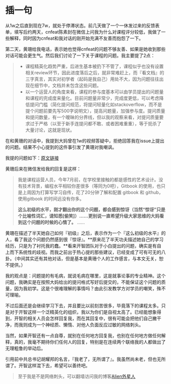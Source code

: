 # 插一句

从1w之后直到现在7w，就处于停滞状态。前几天做了一个一休发过来的反馈表单，填写后约两天，cnfeat陈素封在微信上问我为什么对课程评分较低，我做了一些解释，同时因为cnfeat和我对话的刚开始充满不友善而抱怨了一下。

第二天，黄珊给我电话，表示她也觉得cnfeat的问题不够友善、如果是她收到那些对话可能会更生气。然后我们讨论了一下关于课程的问题。我主要提了2点：

> - 课程精英化趋势严重，后进生基本被扔下不管了，课程似乎也没有设置相关review环节，因此进度落后之后，就非常难赶上，而『看文档』的三字真言，其实对初学者（起码是我自己）用处不大，因为问题往往出现在细节中，文档并未包含这些问题。
> - 以一个运营人的角度来看，课程的参与度基本可以由学员提出的问题量和课程的完成度来量化。目前问题量非常少，完成度更低，可以考虑降低提问门槛（简化提问规范，将提问轻量化如stackoverflow，而不是提个问题前要先写500字说明文），提高问题量，加强参与度。提问质量和提问数量，有一个暧昧的分界线，但以我的观察来看，对提问质量要求过于严格（以至于新手连提问都不敢、或者困难重重），等于扼杀了大量讨论，这就是现状。

在和黄珊的对话中，我提到大妈曾在1w的视频答疑中，拒绝回答我在issue上提出的问题。结果不小心提到的这件事引发了黄珊对我嘲讽。

我提的问题如下：[原文链接](https://github.com/OpenMindClub/OMOOC2py/issues/3)

黄珊后来在微信发给我的回复是这样：
> 我是课程运营人员，今年7月前，在学校里接触的都是感性的艺术设计。没有技术背景，编程水平相较你差很多（等同为0吧），Gitbook 的使用，也只是上周因为打算写学习自传，花了20分钟了解和配置 gitbook 和 github，使用gitbook 的时间远没有你多。
> 
> **这么初级的水平，刚才翻出你的这个问题，都会感到惊讶（当然“惊讶”只是个比喻性词汇，请知悉[偷笑]）……更别说一直希望升级大家思维的大妈看到这个问题的时候的心情了。**
> ……

黄珊在描述了半天她自己如何『初级』之后，表示作为一个『这么初级的水平』的人，看了我这个问题仍然感到很『惊讶』。**原来花了半天功夫描述她自己的学习经历，只是为了衬托我的蠢。**看来开智团队对于小白提出的问题，确实是有自上而下系统性的歧视。而我之前出于热心提的那些建议，已经变成了可有可无的八卦。（中间其实还有其他对话，但是基本是黄珊个人的工作感言，与本文无关，恕不提供。）

我的观点是：问题提的有毛病，就说毛病在哪里，这是就事论事的专业精神。这个问题，我确实是在按照大妈给出的提问格式写好后提交的，不能保证这个问题的质量，因为我初学。这是个很难理解的事情吗？由此引发教学方对学员的嘲笑，殊不可理喻。

不过后面还是会继续学习下去，并且要比以前刻苦很多，毕竟落下的课程太多。只是对于开智这样一个泛精英化的组织，我以为你们是自视太高了。已经能想象得到，开智的相关人员会怎样回复我，而在其回复中，很有可能会把他们自己撇干净，而我则成为一个神经质、懒惰、对他人负面反应过敏的网络刺头。

当然，如果开智还有一点自尊，就别在任何地方回复我，也别在任何地方做任何解释，真的，我毫不期待你们任何人的回复，特别是在连续两个联络我的人都做出了无理粗鲁的举动后。

引用前中共总书记胡耀邦的名言，『我老了，无所谓了』。我虽然尚未老，但也无所谓了。开智这样混下去，希望可以善终吧。

> 至于我是不是网络刺头，可以翻墙访问我的博客[Alien外星人](http://www.aliengu.com)
